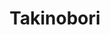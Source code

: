 ---
title: Takinobori
description: Softaware Developer
jobDate: 2021-Current
work: []
techs: ["Go", "Python", "K8s", "Wasm-Wasi"]
thumbnail: "/images/mindera.png"
projectUrl: 
testimonial:
  name: 
  role: 
  image: 
  text: 
---
